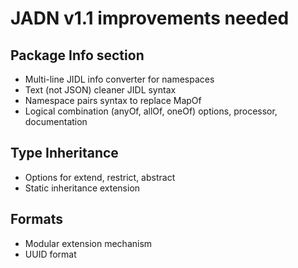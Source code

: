 # JADN v1.1 improvements needed

## Package Info section
* Multi-line JIDL info converter for namespaces
* Text (not JSON) cleaner JIDL syntax
* Namespace pairs syntax to replace MapOf
* Logical combination (anyOf, allOf, oneOf) options, processor, documentation

## Type Inheritance
* Options for extend, restrict, abstract
* Static inheritance extension

## Formats
* Modular extension mechanism
* UUID format